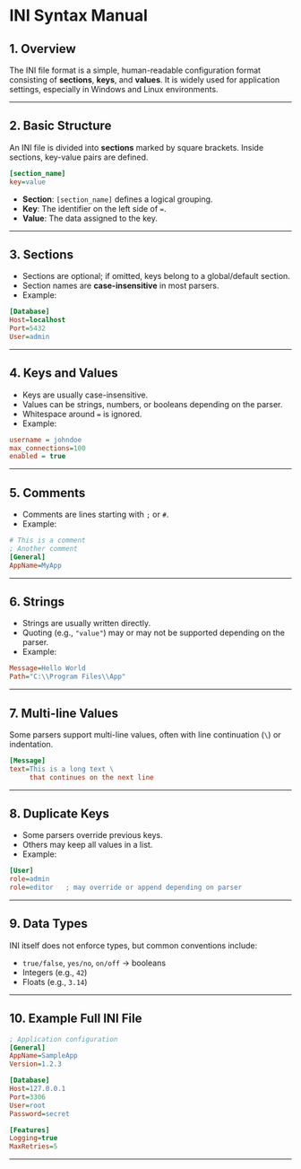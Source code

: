 # INI Syntax Manual

## 1. Overview

The INI file format is a simple, human-readable configuration format consisting of **sections**, **keys**, and **values**. It is widely used for application settings, especially in Windows and Linux environments.

---

## 2. Basic Structure

An INI file is divided into **sections** marked by square brackets. Inside sections, key-value pairs are defined.

```ini
[section_name]
key=value
```

* **Section**: `[section_name]` defines a logical grouping.
* **Key**: The identifier on the left side of `=`.
* **Value**: The data assigned to the key.

---

## 3. Sections

* Sections are optional; if omitted, keys belong to a global/default section.
* Section names are **case-insensitive** in most parsers.
* Example:

```ini
[Database]
Host=localhost
Port=5432
User=admin
```

---

## 4. Keys and Values

* Keys are usually case-insensitive.
* Values can be strings, numbers, or booleans depending on the parser.
* Whitespace around `=` is ignored.
* Example:

```ini
username = johndoe
max_connections=100
enabled = true
```

---

## 5. Comments

* Comments are lines starting with `;` or `#`.
* Example:

```ini
# This is a comment
; Another comment
[General]
AppName=MyApp
```

---

## 6. Strings

* Strings are usually written directly.
* Quoting (e.g., `"value"`) may or may not be supported depending on the parser.
* Example:

```ini
Message=Hello World
Path="C:\\Program Files\\App"
```

---

## 7. Multi-line Values

Some parsers support multi-line values, often with line continuation (`\`) or indentation.

```ini
[Message]
text=This is a long text \
     that continues on the next line
```

---

## 8. Duplicate Keys

* Some parsers override previous keys.
* Others may keep all values in a list.
* Example:

```ini
[User]
role=admin
role=editor   ; may override or append depending on parser
```

---

## 9. Data Types

INI itself does not enforce types, but common conventions include:

* `true/false`, `yes/no`, `on/off` → booleans
* Integers (e.g., `42`)
* Floats (e.g., `3.14`)

---

## 10. Example Full INI File

```ini
; Application configuration
[General]
AppName=SampleApp
Version=1.2.3

[Database]
Host=127.0.0.1
Port=3306
User=root
Password=secret

[Features]
Logging=true
MaxRetries=5
```

---

